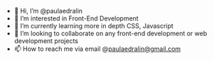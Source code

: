 - 👋 Hi, I’m @paulaedralin
- 👀 I’m interested in Front-End Development  
- 🌱 I’m currently learning more in depth CSS, Javascript 
- 💞️ I’m looking to collaborate on any front-end development or web development projects
- 📫 How to reach me via email @paulaedralin@gmail.com

<!---
paulaedralin/paulaedralin is a ✨ special ✨ repository because its `README.md` (this file) appears on your GitHub profile.
You can click the Preview link to take a look at your changes.
--->

